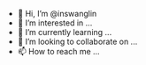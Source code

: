 - 👋 Hi, I’m @inswanglin
- 👀 I’m interested in ...
- 🌱 I’m currently learning ...
- 💞️ I’m looking to collaborate on ...
- 📫 How to reach me ...

<!---
inswanglin/inswanglin is a ✨ special ✨ repository because its `README.md` (this file) appears on your GitHub profile.
You can click the Preview link to take a look at your changes.
--->
